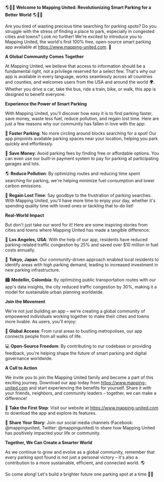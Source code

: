 🌎🚗💡 **Welcome to Mapping United: Revolutionizing Smart Parking for a Better World** 🌎🚗💡

Are you tired of wasting precious time searching for parking spots? Do you struggle with the stress of finding a place to park, especially in congested cities and towns? Look no further! We're excited to introduce you to Mapping United, the world's first 100% free, open-source smart parking app available at https://www.mapping-united.com. 🌟

**A Global Community Comes Together**

At Mapping United, we believe that access to information should be a fundamental right, not a privilege reserved for a select few. That's why our app is available in every language, works seamlessly across all countries and counties, and welcomes users from the USA and around the world 🌍. Whether you drive a car, take the bus, ride a train, bike, or walk, this app is designed to benefit everyone.

**Experience the Power of Smart Parking**

With Mapping United, you'll discover how easy it is to find parking faster, save money, waste less fuel, reduce pollution, and regain lost time. Here are just a few reasons why our community has fallen in love with the app:

🚗 **Faster Parking**: No more circling around blocks searching for a spot! Our app pinpoints available parking spaces near your location, helping you park quickly and effortlessly.

💸 **Save Money**: Avoid parking fees by finding free or affordable options. You can even use our built-in payment system to pay for parking at participating garages and lots.

🌎 **Reduce Pollution**: By optimizing routes and reducing time spent searching for parking, we're helping minimize fuel consumption and lower carbon emissions.

💨 **Regain Lost Time**: Say goodbye to the frustration of parking searches. With Mapping United, you'll have more time to enjoy your day, whether it's spending quality time with loved ones or tackling that to-do list!

**Real-World Impact**

But don't just take our word for it! Here are some inspiring stories from cities and towns where Mapping United has made a tangible difference:

🌆 **Los Angeles, USA**: With the help of our app, residents have reduced parking-related traffic congestion by 25% and saved over $10 million in fuel costs annually.

💚 **Tokyo, Japan**: Our community-driven approach enabled local residents to identify areas with high parking demand, leading to increased investment in new parking infrastructure.

🏙️ **Medellín, Colombia**: By optimizing public transportation routes with our app's data insights, the city reduced traffic congestion by 30%, making it a model for sustainable urban planning worldwide.

**Join the Movement**

We're not just building an app – we're creating a global community of empowered individuals working together to make their cities and towns more livable. As users, you'll enjoy:

🌈 **Global Access**: From rural areas to bustling metropolises, our app connects people from all walks of life.

💻 **Open-Source Freedom**: By contributing to our codebase or providing feedback, you're helping shape the future of smart parking and digital governance worldwide.

**A Call to Action**

We invite you to join the Mapping United family and become a part of this exciting journey. Download our app today from https://www.mapping-united.com and start experiencing the benefits for yourself. Share it with your friends, neighbors, and community leaders – together, we can make a difference!

💪 **Take the First Step**: Visit our website at https://www.mapping-united.com to download the app and explore its features.

📢 **Share Your Story**: Join our social media channels (Facebook: @mappingunited, Twitter: @mappingunited) to share how Mapping United has positively impacted your life or community.

**Together, We Can Create a Smarter World**

As we continue to grow and evolve as a global community, remember that every parking spot found is not just a personal victory – it's also a contribution to a more sustainable, efficient, and connected world. 🌎

So come along! Let's build a brighter future one parking spot at a time 🚗💡